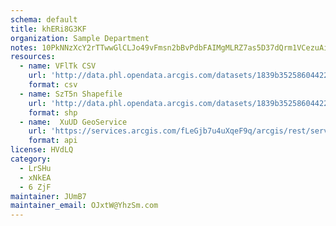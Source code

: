 ```yaml
---
schema: default
title: khERi8G3KF 
organization: Sample Department 
notes: 10PkNNzXcY2rTTwwGlCLJo49vFmsn2bBvPdbFAIMgMLRZ7as5D37dQrm1VCezuAiyZc6Gjqt8uDK3h5xHofSUK08 E kUhnjJpWl 
resources:
  - name: VFlTk CSV
    url: 'http://data.phl.opendata.arcgis.com/datasets/1839b35258604422b0b520cbb668df0d_0.csv'
    format: csv
  - name: SzT5n Shapefile
    url: 'http://data.phl.opendata.arcgis.com/datasets/1839b35258604422b0b520cbb668df0d_0.zip'
    format: shp
  - name:  XuUD GeoService
    url: 'https://services.arcgis.com/fLeGjb7u4uXqeF9q/arcgis/rest/services/Air_Monitoring_Stations/FeatureServer/0/query'
    format: api
license: HVdLQ 
category:
  - LrSHu 
  - xNkEA 
  - 6 ZjF 
maintainer: JUmB7  
maintainer_email: OJxtW@YhzSm.com
---
```

